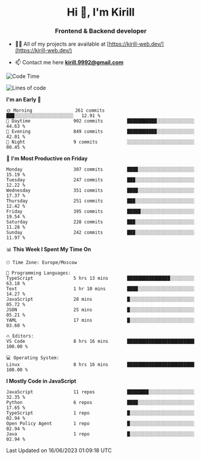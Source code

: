 <h1 align="center">Hi 👋, I'm Kirill</h1>
<h3 align="center">Frontend & Backend developer</h3>

- 👨‍💻 All of my projects are available at [https://kirill-web.dev/](https://kirill-web.dev/)

- 📫 Contact me here **kirill.9992@gmail.com**











<!--START_SECTION:waka-->
![Code Time](http://img.shields.io/badge/Code%20Time-1%2C363%20hrs%2025%20mins-blue)

![Lines of code](https://img.shields.io/badge/From%20Hello%20World%20I%27ve%20Written-2.8%20million%20lines%20of%20code-blue)

**I'm an Early 🐤** 

```text
🌞 Morning                261 commits         ███░░░░░░░░░░░░░░░░░░░░░░   12.91 % 
🌆 Daytime                902 commits         ███████████░░░░░░░░░░░░░░   44.63 % 
🌃 Evening                849 commits         ███████████░░░░░░░░░░░░░░   42.01 % 
🌙 Night                  9 commits           ░░░░░░░░░░░░░░░░░░░░░░░░░   00.45 % 
```
📅 **I'm Most Productive on Friday** 

```text
Monday                   307 commits         ████░░░░░░░░░░░░░░░░░░░░░   15.19 % 
Tuesday                  247 commits         ███░░░░░░░░░░░░░░░░░░░░░░   12.22 % 
Wednesday                351 commits         ████░░░░░░░░░░░░░░░░░░░░░   17.37 % 
Thursday                 251 commits         ███░░░░░░░░░░░░░░░░░░░░░░   12.42 % 
Friday                   395 commits         █████░░░░░░░░░░░░░░░░░░░░   19.54 % 
Saturday                 228 commits         ███░░░░░░░░░░░░░░░░░░░░░░   11.28 % 
Sunday                   242 commits         ███░░░░░░░░░░░░░░░░░░░░░░   11.97 % 
```


📊 **This Week I Spent My Time On** 

```text
🕑︎ Time Zone: Europe/Moscow

💬 Programming Languages: 
TypeScript               5 hrs 13 mins       ████████████████░░░░░░░░░   63.18 % 
Text                     1 hr 10 mins        ████░░░░░░░░░░░░░░░░░░░░░   14.27 % 
JavaScript               28 mins             █░░░░░░░░░░░░░░░░░░░░░░░░   05.72 % 
JSON                     25 mins             █░░░░░░░░░░░░░░░░░░░░░░░░   05.21 % 
YAML                     17 mins             █░░░░░░░░░░░░░░░░░░░░░░░░   03.60 % 

🔥 Editors: 
VS Code                  8 hrs 16 mins       █████████████████████████   100.00 % 

💻 Operating System: 
Linux                    8 hrs 16 mins       █████████████████████████   100.00 % 
```

**I Mostly Code in JavaScript** 

```text
JavaScript               11 repos            ████████░░░░░░░░░░░░░░░░░   32.35 % 
Python                   6 repos             ████░░░░░░░░░░░░░░░░░░░░░   17.65 % 
TypeScript               1 repo              █░░░░░░░░░░░░░░░░░░░░░░░░   02.94 % 
Open Policy Agent        1 repo              █░░░░░░░░░░░░░░░░░░░░░░░░   02.94 % 
Java                     1 repo              █░░░░░░░░░░░░░░░░░░░░░░░░   02.94 % 
```




 Last Updated on 16/06/2023 01:09:18 UTC
<!--END_SECTION:waka-->
